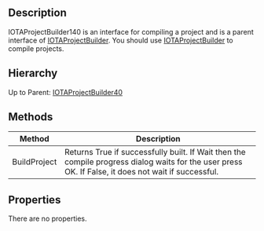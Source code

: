 ## Description
IOTAProjectBuilder140 is an interface for compiling a project and is a parent interface of [IOTAProjectBuilder](IOTAProjectBuilder). You should use [IOTAProjectBuilder](IOTAProjectBuilder) to compile projects.

## Hierarchy
Up to Parent: [IOTAProjectBuilder40](IOTAProjectBuilder40)

## Methods
| Method | Description |
| ------------- | ------------- |
| BuildProject| Returns True if successfully built.  If Wait then the compile progress dialog waits for the user press OK.  If False, it does not wait if successful. | 

## Properties
There are no properties.